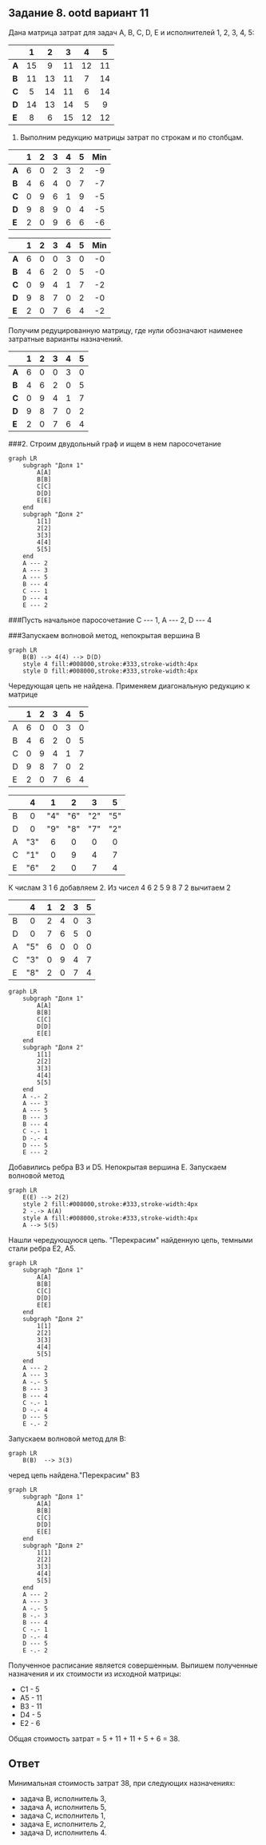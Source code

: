 ## Задание 8. ootd вариант 11

Дана матрица затрат для задач A, B, C, D, E и исполнителей 1, 2, 3, 4, 5:

|       | **1**  | **2** | **3** | **4** | **5** |
|-------|:-----: |:-----:|:-----:|:-----:|:-----:|
| **A** |   15   |   9   |   11  |   12  |   11  |
| **B** |   11   |   13  |   11  |   7   |   14  |
| **C** |   5    |   14  |   11  |   6   |   14  |
| **D** |   14   |   13  |   14  |   5   |   9   |
| **E** |   8    |   6   |   15  |   12  |   12  |

1. Выполним редукцию матрицы затрат по строкам и по столбцам.

|       | **1**  | **2** | **3** | **4** | **5** | **Min** |
|-------|:-----: |:-----:|:-----:|:-----:|:-----:|:-------:|
| **A** |   6    |   0   |   2   |   3   |   2   |   -9    |
| **B** |   4    |   6   |   4   |   0   |   7   |   -7    |
| **C** |   0    |   9   |   6   |   1   |   9   |   -5    |
| **D** |   9    |   8   |   9   |   0   |   4   |   -5    |
| **E** |   2    |   0   |   9   |   6   |   6   |   -6    |


|       | **1**  | **2** | **3** | **4** | **5** | **Min** |
|-------|:-----: |:-----:|:-----:|:-----:|:-----:|:-------:|
| **A** |   6    |   0   |   0   |   3   |   0   |   -0    |
| **B** |   4    |   6   |   2   |   0   |   5   |   -0    |
| **C** |   0    |   9   |   4   |   1   |   7   |   -2    |
| **D** |   9    |   8   |   7   |   0   |   2   |   -0    |
| **E** |   2    |   0   |   7   |   6   |   4   |   -2    |

Получим редуцированную матрицу, где нули обозначают наименее затратные варианты назначений.

|       | **1**  | **2** | **3** | **4** | **5** | 
|-------|:-----: |:-----:|:-----:|:-----:|:-----:|
| **A** |   6    |   0   |   0   |   3   |   0   |  
| **B** |   4    |   6   |   2   |   0   |   5   |   
| **C** |   0    |   9   |   4   |   1   |   7   |   
| **D** |   9    |   8   |   7   |   0   |   2   |   
| **E** |   2    |   0   |   7   |   6   |   4   |   

###2. Строим двудольный граф и ищем в нем паросочетание

```mermaid
graph LR
    subgraph "Доля 1"
        A[A]
        B[B]
        C[C]
        D[D]
        E[E]
    end
    subgraph "Доля 2"
        1[1]
        2[2]
        3[3]
        4[4]
        5[5]
    end
    A --- 2
    A --- 3
    A --- 5
    B --- 4
    C --- 1
    D --- 4
    E --- 2
```
###Пусть начальное паросочетание C --- 1, A --- 2, D --- 4 

###Запускаем волновой метод, непокрытая вершина B

``` mermaid
graph LR
    B(B) --> 4(4) --> D(D)
    style 4 fill:#008000,stroke:#333,stroke-width:4px
    style D fill:#008000,stroke:#333,stroke-width:4px

```

Чередующая цепь не найдена. Применяем диагональную редукцию к матрице

|       | 1  | 2 | 3 | 4 | 5 | 
|-------|:-----: |:-----:|:-----:|:-----:|:-----:|
| A |   6    |   0   |   0   |   3   |   0   |  
| B |   4    |   6   |   2   |   0   |   5   |   
| C |   0    |   9   |   4   |   1   |   7   |   
| D |   9    |   8   |   7   |   0   |   2   |   
| E |   2    |   0   |   7   |   6   |   4   | 


|       | 4  | 1 | 2 | 3 | 5 | 
|-------|:-----: |:-----:|:-----:|:-----:|:-----:|
| B |   0    |  "4"  |  "6"  |  "2"  |  "5"  | 
| D |   0    |  "9"  |  "8"  |  "7"  |  "2"  |           
| A |  "3"   |   6   |   0   |   0   |   0   |   
| C |  "1"   |   0   |   9   |   4   |   7   |   
| E |  "6"   |   2   |   0   |   7   |   4   | 

К числам 3 1 6 добавляем 2.  Из чисел 4 6 2 5 9 8 7 2 вычитаем 2


|       | 4  | 1 | 2 | 3 | 5 | 
|-------|:-----: |:-----:|:-----:|:-----:|:-----:|
| B |   0    |   2   |   4   |   0   |   3   |   
| D |   0    |   7   |   6   |   5   |   0   |           
| A |  "5"   |   6   |   0   |   0   |   0   |   
| C |  "3"   |   0   |   9   |   4   |   7   |   
| E |  "8"   |   2   |   0   |   7   |   4   |

``` mermaid
graph LR
    subgraph "Доля 1"
        A[A]
        B[B]
        C[C]
        D[D]
        E[E]
    end
    subgraph "Доля 2"
        1[1]
        2[2]
        3[3]
        4[4]
        5[5]
    end
    A -.- 2
    A --- 3
    A --- 5
    B --- 3
    B --- 4
    C -.- 1
    D -.- 4
    D --- 5
    E --- 2
```
Добавились ребра B3 и D5.
Непокрытая вершина E. Запускаем волновой метод

``` mermaid
graph LR
    E(E) --> 2(2) 
    style 2 fill:#008000,stroke:#333,stroke-width:4px
    2 -.-> A(A) 
    style A fill:#008000,stroke:#333,stroke-width:4px
    A --> 5(5)
```

Нашли чередующуюся цепь.
"Перекрасим" найденную цепь, темными стали ребра E2, A5.

``` mermaid
graph LR
    subgraph "Доля 1"
        A[A]
        B[B]
        C[C]
        D[D]
        E[E]
    end
    subgraph "Доля 2"
        1[1]
        2[2]
        3[3]
        4[4]
        5[5]
    end
    A --- 2
    A --- 3
    A -.- 5
    B --- 3
    B --- 4
    C -.- 1
    D -.- 4
    D --- 5
    E -.- 2
```
Запускаем волновой метод для B:
``` mermaid
graph LR
    B(B)  --> 3(3) 
```

черед цепь найдена."Перекрасим" B3

``` mermaid
graph LR
    subgraph "Доля 1"
        A[A]
        B[B]
        C[C]
        D[D]
        E[E]
    end
    subgraph "Доля 2"
        1[1]
        2[2]
        3[3]
        4[4]
        5[5]
    end
    A --- 2
    A --- 3
    A -.- 5
    B -.- 3
    B --- 4
    C -.- 1
    D -.- 4
    D --- 5
    E -.- 2
```

Полученное расписание является совершенным. Выпишем полученные назначения и их стоимости из исходной матрицы:
- C1 - 5
- A5 - 11
- B3 - 11
- D4 - 5
- E2 - 6

Общая стоимость затрат = 5 + 11 + 11 + 5 + 6 = 38.

## Ответ
Минимальная стоимость затрат 38, при следующих назначениях:
- задача B, исполнитель 3,
- задача A, исполнитель 5,
- задача C, исполнитель 1,
- задача E, исполнитель 2,
- задача D, исполнитель 4.